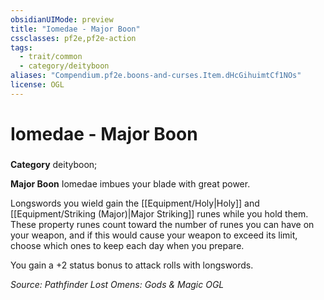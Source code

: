 ```yaml
---
obsidianUIMode: preview
title: "Iomedae - Major Boon"
cssclasses: pf2e,pf2e-action
tags:
  - trait/common
  - category/deityboon
aliases: "Compendium.pf2e.boons-and-curses.Item.dHcGihuimtCf1NOs"
license: OGL
---
```

# Iomedae - Major Boon

### 

**Category** deityboon; 




**Major Boon** Iomedae imbues your blade with great power.

Longswords you wield gain the [[Equipment/Holy|Holy]] and [[Equipment/Striking (Major)|Major Striking]] runes while you hold them. These property runes count toward the number of runes you can have on your weapon, and if this would cause your weapon to exceed its limit, choose which ones to keep each day when you prepare.

You gain a +2 status bonus to attack rolls with longswords.

*Source: Pathfinder Lost Omens: Gods & Magic*
*OGL*